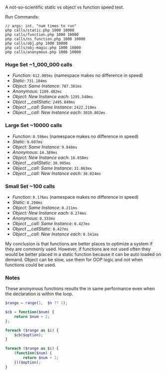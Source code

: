 A not-so-scientific static vs object vs function speed test.

Run Commands:

```
// args: int, "num times to run"
php calls/static.php 1000 10000
php calls/function.php 1000 10000
php calls/ns_function.php 1000 10000
php calls/obj.php 1000 10000
php calls/obj-magic.php 1000 10000
php calls/anonymous.php 1000 10000
```

### Huge Set ~1_000_000 calls

- *Function*: `612.005ms` (namespace makes no difference in speed)
- *Static*: `731.104ms`
- *Object: Same Instance*: `787.301ms`
- *Anonymous*: `1109.482ms`
- *Object: New Instance each*: `1295.540ms`
- *Object __callStatic*: `2495.849ms`
- *Object __call: Same Instance*: `2422.210ms`
- *Object __call: New Instance each*: `3020.802ms`

### Large Set ~10000 calls

- *Function*: `8.596ms` (namespace makes no difference in speed)
- *Static*: `9.607ms`
- *Object: Same Instance*: `9.848ms`
- *Anonymous*: `14.389ms`
- *Object: New Instance each*: `16.658ms`
- *Object __callStatic*: `30.995ms`
- *Object __call: Same Instance*: `31.863ms`
- *Object __call: New Instance each*: `38.024ms`

### Small Set ~100 calls

- *Function*: `0.176ms` (namespace makes no difference in speed)
- *Static*: `0.200ms`
- *Object: Same Instance*: `0.211ms`
- *Object: New Instance each*: `0.274ms`
- *Anonymous*: `0.333ms`
- *Object __call: Same Instance*: `0.427ms`
- *Object __callStatic*: `0.427ms`
- *Object __call: New Instance each*: `0.541ms`

My conclusion is that functions are better places to optimize a system if they are commonly used. However, if functions are not used often they would be better placed in a static function because it can be auto loaded on demand. Object can be slow, use them for OOP logic and not when functions could be used.

### Notes

These anonymous functions results the in same performance even when the declaration is within the loop.

```php
$range = range(1,  $n ?? 1);

$cb = function($num) {
    return $num + 2;
};

foreach ($range as $i) {
    $cb($option);
}

foreach ($range as $i) {
    (function($num) {
        return $num + 2;
    })($option);
}
```